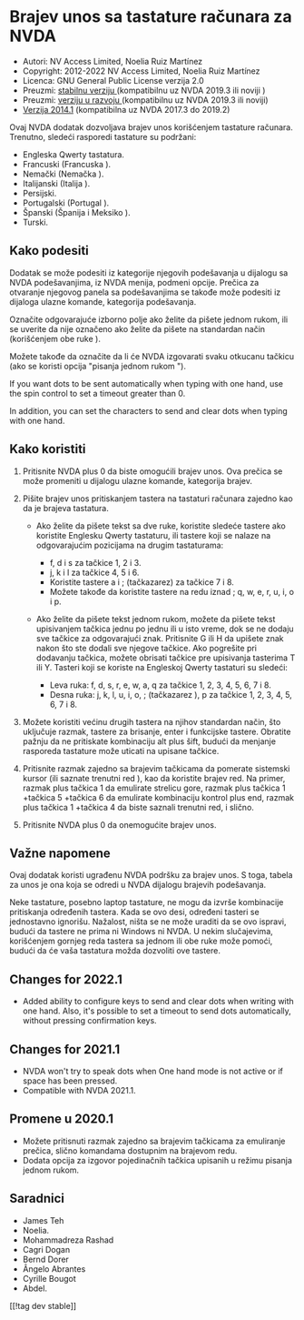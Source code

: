 # Brajev unos sa tastature računara za NVDA #

* Autori: NV Access Limited, Noelia Ruiz Martínez
* Copyright: 2012-2022 NV Access Limited, Noelia Ruiz Martínez
* Licenca: GNU General Public License verzija 2.0
* Preuzmi: [stabilnu verziju ][1] (kompatibilnu uz NVDA 2019.3 ili noviji )
* Preuzmi: [verziju u razvoju ][2] (kompatibilnu uz NVDA 2019.3 ili noviji)
* [Verzija 2014.1][3] (kompatibilna uz NVDA 2017.3 do 2019.2)

Ovaj NVDA dodatak dozvoljava brajev unos korišćenjem tastature
računara. Trenutno, sledeći rasporedi tastature su podržani:

* Engleska Qwerty tastatura.
* Francuski (Francuska ).
* Nemački (Nemačka ).
* Italijanski (Italija ).
* Persijski.
* Portugalski (Portugal ).
* Španski (Španija i Meksiko ).
* Turski.

## Kako podesiti

Dodatak se može podesiti iz kategorije njegovih podešavanja u dijalogu sa
NVDA podešavanjima, iz NVDA menija, podmeni opcije. Prečica za otvaranje
njegovog panela sa podešavanjima se takođe može podesiti iz dijaloga ulazne
komande, kategorija podešavanja.

Označite odgovarajuće izborno polje ako želite da pišete jednom rukom, ili
se uverite da nije označeno ako želite da pišete na standardan način
(korišćenjem obe ruke ).

Možete takođe da označite da li će NVDA izgovarati svaku otkucanu tačkicu
(ako se koristi opcija "pisanja jednom rukom ").

If you want dots to be sent automatically when typing with one hand, use the
spin control to set a timeout greater than 0.

In addition, you can set the characters to send and clear dots when typing
with one hand.

## Kako koristiti

1. Pritisnite NVDA plus 0 da biste omogućili brajev unos. Ova prečica se
   može promeniti u dijalogu ulazne komande, kategorija brajev.
2. Pišite brajev unos pritiskanjem tastera na tastaturi računara zajedno kao
   da je brajeva tastatura.

	* Ako želite da pišete tekst sa dve ruke, koristite sledeće tastere ako
	  koristite Englesku Qwerty tastaturu, ili tastere koji se nalaze na
	  odgovarajućim pozicijama na drugim tastaturama:

		* f, d i s za tačkice 1, 2 i 3.
		* j, k i l za tačkice 4, 5 i 6.
		* Koristite tastere a i ; (tačkazarez) za tačkice 7 i 8.
		* Možete takođe da koristite tastere na redu iznad ; q, w, e, r, u, i, o i
		  p.

	* Ako želite da pišete tekst jednom rukom, možete da pišete tekst
	  upisivanjem tačkica jednu po jednu ili u isto vreme, dok se ne dodaju sve
	  tačkice za odgovarajući znak. Pritisnite G ili H da upišete znak nakon
	  što ste dodali sve njegove tačkice. Ako pogrešite pri dodavanju tačkica,
	  možete obrisati tačkice pre upisivanja tasterima T ili Y. Tasteri koji se
	  koriste na Engleskoj Qwerty tastaturi su sledeći:

		* Leva ruka: f, d, s, r, e, w, a, q za tačkice 1, 2, 3, 4, 5, 6, 7 i 8.
		* Desna ruka: j, k, l, u, i, o, ; (tačkazarez ), p za tačkice 1, 2, 3, 4,
		  5, 6, 7 i 8.

3. Možete koristiti većinu drugih tastera na njihov standardan način, što
   uključuje razmak, tastere za brisanje, enter i funkcijske
   tastere. Obratite pažnju da ne pritiskate kombinaciju alt plus šift,
   budući da menjanje rasporeda tastature može uticati na upisane tačkice.
4. Pritisnite razmak zajedno sa brajevim tačkicama da pomerate sistemski
   kursor (ili saznate trenutni red ), kao da koristite brajev red. Na
   primer, razmak plus tačkica 1 da emulirate strelicu gore, razmak plus
   tačkica 1 +tačkica 5 +tačkica 6 da emulirate kombinaciju kontrol plus
   end, razmak plus tačkica 1 +tačkica 4 da biste saznali trenutni red, i
   slično.
5. Pritisnite NVDA plus 0 da onemogućite brajev unos.

## Važne napomene

Ovaj  dodatak koristi ugrađenu NVDA podršku za brajev unos. S toga, tabela
za unos je ona koja se odredi u NVDA dijalogu brajevih podešavanja.

Neke tastature, posebno laptop tastature, ne mogu da izvrše kombinacije
pritiskanja određenih tastera.  Kada se ovo desi, određeni tasteri se
jednostavno ignorišu.  Nažalost, ništa se ne može uraditi da se ovo ispravi,
budući da tastere ne prima ni Windows ni NVDA.  U nekim slučajevima,
korišćenjem gornjeg reda tastera sa jednom ili obe ruke može pomoći, budući
da će vaša tastatura možda dozvoliti ove tastere.


## Changes for 2022.1
* Added ability to configure keys to send and clear dots when writing with
  one hand. Also, it's possible to set a timeout to send dots automatically,
  without pressing confirmation keys.

## Changes for 2021.1

* NVDA won't try to speak dots when One hand mode is not active or if space
  has been pressed.
* Compatible with NVDA 2021.1.

## Promene u 2020.1

* Možete pritisnuti razmak zajedno sa brajevim tačkicama za emuliranje
  prečica, slično komandama dostupnim na brajevom redu.
* Dodata opcija za izgovor pojedinačnih tačkica upisanih u režimu pisanja
  jednom rukom.

## Saradnici

* James Teh
* Noelia.
* Mohammadreza Rashad
* Cagri Dogan
* Bernd Dorer
* Ângelo Abrantes
* Cyrille Bougot
* Abdel.

[[!tag dev stable]]

[1]: https://addons.nvda-project.org/files/get.php?file=pckbbrl

[2]: https://addons.nvda-project.org/files/get.php?file=pckbbrl-dev

[3]: https://addons.nvda-project.org/files/get.php?file=pckbbrl-o
